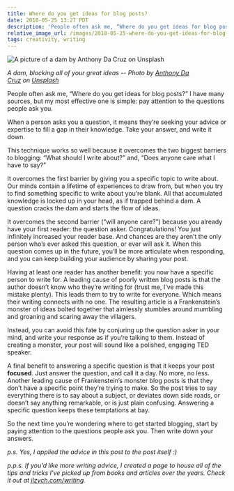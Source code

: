 ```yaml
---
title: Where do you get ideas for blog posts?
date: 2018-05-25 13:27 PDT
description: 'People often ask me, “Where do you get ideas for blog posts?” I have many sources, but my most effective one is simple: pay attention to the questions people ask you.'
relative_image_url: /images/2018-05-25-where-do-you-get-ideas-for-blog-posts/dam.jpg
tags: creativity, writing
---
```


![A picture of a dam by Anthony Da Cruz on Unsplash](/images/2018-05-25-where-do-you-get-ideas-for-blog-posts/dam.jpg)

_A dam, blocking all of your great ideas -- Photo by [Anthony Da Cruz](https://unsplash.com/photos/DMfSpSrhF-k?utm_source=unsplash&utm_medium=referral&utm_content=creditCopyText) on [Unsplash](https://unsplash.com/?utm_source=unsplash&utm_medium=referral&utm_content=creditCopyText)_

People often ask me, “Where do you get ideas for blog posts?” I have many sources, but my most effective one is simple: pay attention to the questions people ask you.

When a person asks you a question, it means they’re seeking your advice or expertise to fill a gap in their knowledge. Take your answer, and write it down.

This technique works so well because it overcomes the two biggest barriers to blogging: “What should I write about?” and, “Does anyone care what I have to say?”

It overcomes the first barrier by giving you a specific topic to write about. Our minds contain a lifetime of experiences to draw from, but when you try to find something specific to write about you’re blank. All that accumulated knowledge is locked up in your head, as if trapped behind a dam. A question cracks the dam and starts the flow of ideas.

It overcomes the second barrier (“will anyone care?”) because you already have your first reader: the question asker. Congratulations! You just infinitely increased your reader base. And chances are they aren’t the only person who’s ever asked this question, or ever will ask it. When this question comes up in the future, you’ll be more articulate when responding, and you can keep building your audience by sharing your post.

Having at least one reader has another benefit: you now have a specific person to write for. A leading cause of poorly written blog posts is that the author doesn’t know who they’re writing for (trust me, I’ve made this mistake plenty). This leads them to try to write for everyone. Which means their writing connects with no one. The resulting article is a Frankenstein’s monster of ideas bolted together that aimlessly stumbles around mumbling and groaning and scaring away the villagers.

Instead, you can avoid this fate by conjuring up the question asker in your mind, and write your response as if you’re talking to them. Instead of creating a monster, your post will sound like a polished, engaging TED speaker.

A final benefit to answering a specific question is that it keeps your post **focused**. Just answer the question, and call it a day. No more, no less. Another leading cause of Frankenstein’s monster blog posts is that they don’t have a specific point they’re trying to make. So the post tries to say everything there is to say about a subject, or deviates down side roads, or doesn’t say anything remarkable, or is just plain confusing. Answering a specific question keeps these temptations at bay.

So the next time you’re wondering where to get started blogging, start by paying attention to the questions people ask you. Then write down your answers.

_p.s. Yes, I applied the advice in this post to the post itself :)_

_p.p.s. If you'd like more writing advice, I created a page to house all of the tips and tricks I've picked up from books and articles over the years. Check it out at [jlzych.com/writing](/writing)._
